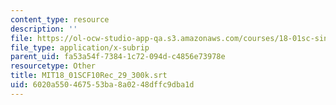 ```yaml
---
content_type: resource
description: ''
file: https://ol-ocw-studio-app-qa.s3.amazonaws.com/courses/18-01sc-single-variable-calculus-fall-2010/6020a550467553ba8a0248dffc9dba1d_MIT18_01SCF10Rec_29_300k.vtt
file_type: application/x-subrip
parent_uid: fa53a54f-7384-1c72-094d-c4856e73978e
resourcetype: Other
title: MIT18_01SCF10Rec_29_300k.srt
uid: 6020a550-4675-53ba-8a02-48dffc9dba1d
---
```


